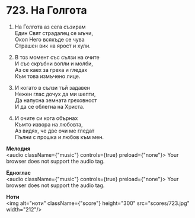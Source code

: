 # 723. На Голгота

1. На Голгота аз сега съзирам  
Един Свят страдалец се мъчи,  
Окол Него всякъде се чува  
Страшен вик на ярост и хули.  

2. В тоз момент със сълзи на очите  
И със скръбни вопли и молби,  
Аз се каех за греха и гледах  
Към това измъчено лице.  

3. И когато в сълзи тъй задавен  
Нежен глас дочух да ми шепти,  
Да напусна земната греховност  
И да се облегна на Христа.  

4. И очите си кога обърнах  
Къмто извора на любовта,  
Аз видях, че две очи ме гледат  
Пълни с прошка и любов към мен.

**Мелодия**  
<audio className={"music"} controls={true} preload={"none"}>
    <source src="mp3/723.mp3" type="audio/mpeg"/>
    Your browser does not support the audio tag.
</audio>

**Едноглас**  
<audio className={"music"} controls={true} preload={"none"}>
    <source src="transp/723.mp3" type="audio/mpeg"/>
    Your browser does not support the audio tag.
</audio>

**Ноти**  
<img alt="ноти" className={"score"} height="300" src="scores/723.jpg" width="212"/>
